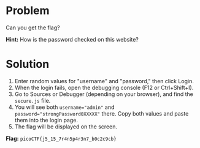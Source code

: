 # Problem
Can you get the flag?

**Hint:** How is the password checked on this website?

# Solution
1. Enter random values for "username" and "password," then click Login.  
2. When the login fails, open the debugging console (F12 or Ctrl+Shift+I).  
3. Go to Sources or Debugger (depending on your browser), and find the `secure.js` file.  
4. You will see both `username="admin"` and `password="strongPassword0XXXXX"` there. Copy both values and paste them into the login page.
5. The flag will be displayed on the screen.

**Flag:** `picoCTF{j5_15_7r4n5p4r3n7_b0c2c9cb}`
